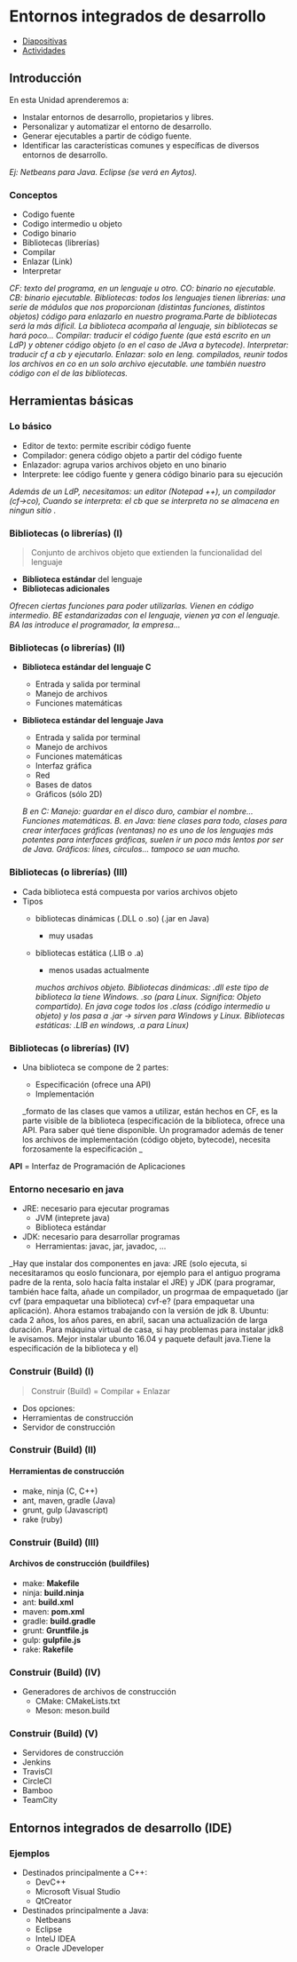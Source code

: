 
# Entornos integrados de desarrollo

- [Diapositivas](http://jamj2000.github.io/entornosdesarrollo/2/diapositivas)
- [Actividades](http://jamj2000.github.io/entornosdesarrollo/2/actividades)




## Introducción


En esta Unidad aprenderemos a:

- Instalar entornos de desarrollo, propietarios y libres.
- Personalizar y automatizar el entorno de desarrollo.
- Generar ejecutables a partir de código fuente.
- Identificar las características comunes y específicas de diversos entornos de desarrollo.

_Ej: Netbeans para Java. Eclipse (se verá en Aytos)._

### Conceptos

- Codigo fuente
- Codigo intermedio u objeto
- Codigo binario
- Bibliotecas (librerías)
- Compilar
- Enlazar (Link)
- Interpretar

_CF: texto del programa, en un lenguaje u otro. CO: binario no ejecutable. CB: binario ejecutable. Bibliotecas: todos los lenguajes tienen librerias: una serie de módulos que nos proporcionan (distintas funciones, distintos objetos) código para enlazarlo en nuestro programa.Parte de bibliotecas será la más dificil. La biblioteca acompaña al lenguaje, sin bibliotecas se hará poco... Compilar: traducir el código fuente (que está escrito en un LdP) y obtener código objeto (o en el caso de JAva a bytecode). Interpretar: traducir cf a cb y ejecutarlo. Enlazar: solo en leng. compilados, reunir todos los archivos en co en un solo archivo ejecutable. une también nuestro código con el de las bibliotecas._


## Herramientas básicas


### Lo básico

- Editor de texto: permite escribir código fuente
- Compilador: genera código objeto a partir del código fuente
- Enlazador: agrupa varios archivos objeto en uno binario
- Interprete: lee código fuente y genera código binario para su ejecución

_Además de un LdP, necesitamos: un editor (Notepad ++), un compilador (cf->co), Cuando se interpreta: el cb que se interpreta no se almacena en ningun sitio ._

### Bibliotecas (o librerías) (I)

> Conjunto de archivos objeto que extienden la funcionalidad del lenguaje

- __Biblioteca estándar__ del lenguaje
- __Bibliotecas adicionales__

_Ofrecen ciertas funciones para poder utilizarlas. Vienen en código intermedio. BE estandarizadas con el lenguaje, vienen ya con el lenguaje. BA las introduce el programador, la empresa..._

### Bibliotecas (o librerías) (II)

- __Biblioteca estándar del lenguaje C__
  - Entrada y salida por terminal
  - Manejo de archivos
  - Funciones matemáticas
- __Biblioteca estándar del lenguaje Java__
  - Entrada y salida por terminal
  - Manejo de archivos
  - Funciones matemáticas
  - Interfaz gráfica 
  - Red
  - Bases de datos
  - Gráficos (sólo 2D)
  
  _B en C: Manejo: guardar en el disco duro, cambiar el nombre... Funciones matemáticas. B. en Java: tiene clases para todo, clases para crear interfaces gráficas (ventanas) no es uno de los lenguajes más potentes para interfaces gráficas, suelen ir un poco más lentos por ser de Java. Gráficos: línes, círculos... tampoco se uan mucho._ 


### Bibliotecas (o librerías) (III)

- Cada biblioteca está compuesta por varios archivos objeto
- Tipos
  - bibliotecas dinámicas (.DLL o .so) (.jar en Java)
    - muy usadas
  - bibliotecas estática (.LIB o .a)
    - menos usadas actualmente
    
    _muchos archivos objeto. Bibliotecas dinámicas: .dll este tipo de biblioteca la tiene Windows. .so (para Linux. Significa: Objeto compartido). En java coge todos los .class (código intermedio u objeto) y los pasa a .jar -> sirven para Windows y Linux. Bibliotecas estáticas: .LIB en windows, .a para Linux)_


### Bibliotecas (o librerías) (IV)

- Una biblioteca se compone de 2 partes:
  - Especificación (ofrece una API)
  - Implementación 
  
  _formato de las clases que vamos a utilizar, están hechos en CF, es la parte visible de la biblioteca (especificación de la biblioteca, ofrece una API. Para saber qué tiene disponible. Un programador además de tener los archivos de implementación (código objeto, bytecode), necesita forzosamente la especificación
_

__API__ = Interfaz de Programación de Aplicaciones


### Entorno necesario en java

- JRE: necesario para ejecutar programas
  - JVM (inteprete java)
  - Biblioteca estándar
- JDK: necesario para desarrollar programas
  - Herramientas: javac, jar, javadoc, ...
  
_Hay que instalar dos componentes en java: JRE (solo ejecuta, si necesitaramos qu eoslo funcionara, por ejemplo para el antiguo programa padre de la renta, solo hacía falta instalar el JRE) y JDK (para programar, también hace falta, añade un compilador, un progrmaa de empaquetado (jar cvf (para empaquetar una biblioteca) cvf-e? (para empaquetar una aplicación). Ahora estamos trabajando con la versión de jdk 8. Ubuntu: cada 2 años, los años pares, en abril, sacan una actualización de larga duración. Para máquina virtual de casa, si hay problemas para instalar jdk8 le avisamos. Mejor instalar ubunto 16.04 y paquete default java.Tiene la especificación de la biblioteca y el) 

### Construir (Build) (I) 

> Construir (Build) = Compilar + Enlazar

- Dos opciones:
 - Herramientas de construcción
 - Servidor de construcción


### Construir (Build) (II) 
#### __Herramientas de construcción__

  - make, ninja (C, C++)
  - ant, maven, gradle (Java)
  - grunt, gulp (Javascript)
  - rake (ruby)


### Construir (Build) (III) 
#### __Archivos de construcción (buildfiles)__

  - make: __Makefile__
  - ninja: __build.ninja__
  - ant: __build.xml__
  - maven: __pom.xml__
  - gradle: __build.gradle__
  - grunt: __Gruntfile.js__
  - gulp: __gulpfile.js__
  - rake: __Rakefile__


### Construir (Build) (IV) 

- Generadores de archivos de construcción
  - CMake: CMakeLists.txt
  - Meson: meson.build  


### Construir (Build) (V) 

 - Servidores de construcción
  - Jenkins 
  - TravisCI
  - CircleCI
  - Bamboo
  - TeamCity



## Entornos integrados de desarrollo (IDE)


### Ejemplos

- Destinados principalmente a C++:
  - DevC++
  - Microsoft Visual Studio
  - QtCreator
- Destinados principalmente a Java:
  - Netbeans
  - Eclipse
  - IntelJ IDEA
  - Oracle JDeveloper

 
